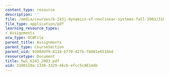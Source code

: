 ```yaml
---
content_type: resource
description: ''
file: /media/courses/6-243j-dynamics-of-nonlinear-systems-fall-2003/3100110a1338332946cbefcc5c46144b_hw1_6243_2003.pdf
file_type: application/pdf
learning_resource_types:
- Assignments
ocw_type: OCWFile
parent_title: Assignments
parent_type: CourseSection
parent_uid: 9108ddf9-8118-b770-d2fb-fb081e651bbd
resourcetype: Document
title: hw1_6243_2003.pdf
uid: 3100110a-1338-3329-46cb-efcc5c46144b
---
```

